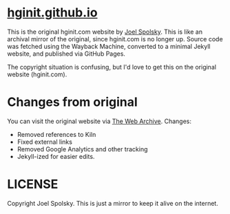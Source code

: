 # [hginit.github.io](https://hginit.github.io)

This is the original hginit.com website by [Joel Spolsky](https://www.joelonsoftware.com/). This is like an archival mirror of the original, since hginit.com is no longer up. Source code was fetched using the Wayback Machine, converted to a minimal Jekyll website, and published via GitHub Pages.

The copyright situation is confusing, but I'd love to get this on the original website (hginit.com).

# Changes from original

You can visit the original website via [The Web Archive](https://web.archive.org/web/20180926172759/http://hginit.com/). Changes:

- Removed references to Kiln
- Fixed external links
- Removed Google Analytics and other tracking
- Jekyll-ized for easier edits.

# LICENSE

Copyright Joel Spolsky. This is just a mirror to keep it alive on the internet.